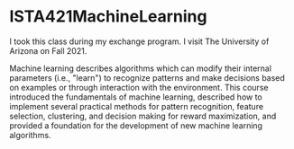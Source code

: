# ISTA421MachineLearning
I took this class during my exchange program. I visit The University of Arizona on Fall 2021.

Machine learning describes algorithms which can modify their internal parameters (i.e., "learn") to recognize patterns and make decisions based on examples or through interaction with the environment.  This course introduced the fundamentals of machine learning, described how to implement several practical methods for pattern recognition, feature selection, clustering, and decision making for reward maximization, and provided a foundation for the development of new machine learning algorithms.
